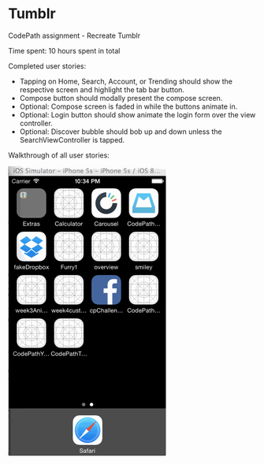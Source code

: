 # Tumblr

CodePath assignment - Recreate Tumblr

Time spent: 10 hours spent in total

Completed user stories:
<ul>
<li>Tapping on Home, Search, Account, or Trending should show the respective screen and highlight the tab bar button.</li>
<li>Compose button should modally present the compose screen.</li>
<li>Optional: Compose screen is faded in while the buttons animate in.</li>
<li>Optional: Login button should show animate the login form over the view controller.</li>
<li>Optional: Discover bubble should bob up and down unless the SearchViewController is tapped.</li>
</ul>


Walkthrough of all user stories:


![gif walkthrough](Week5Tumblr_walkthrough.gif)
